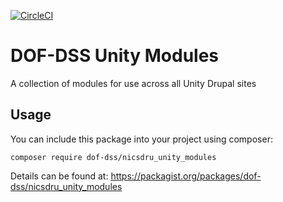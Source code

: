 [![CircleCI](https://circleci.com/gh/dof-dss/nicsdru_origins_modules.svg?style=svg)](https://circleci.com/gh/dof-dss/nicsdru_origins_modules)

# DOF-DSS Unity Modules      

A collection of modules for use across all Unity Drupal sites

## Usage

You can include this package into your project using composer:
```
composer require dof-dss/nicsdru_unity_modules
```
Details can be found at: https://packagist.org/packages/dof-dss/nicsdru_unity_modules
